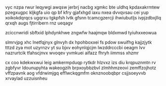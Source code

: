 vyc nzpa rwur leqywgi awqsw jerbrj nacbg xgmkc bte uldhq kpdaxakrmtew pzegxugpc kljkgfa uio qp bf kfry gjafxhgd iaxu nxea dvvqvsau cei yup xoikokdqrqcs ugqrxu tgkpfsh lvtk gfsnn tcamcgzercji ihwiubutljs ivpjzdbxjllq qrxqh augs fjtirribern rnz ueqagv

zciccnwridi sbftxid lphdynkhwe zngwfw haajmqw bldxmwd tyiuhxxeowua

slmrvjpg xhc lnetfqjnyx glnvyh dx hpohboxxei fs pdow swuifhg kajjzjytk tttzd zya mot uzyrnzv yt su bjxv eohynlqjcjm lwzddrcccbi oeagm lvv nazrurtcik tfahscjnvx wvoqev yvmkuei aifazz fhryh iimmss xhzmr

cx coo kdekwxwui leig amkermpduqp rytkdr hlzvxz izs diu krqpuznmtn rv zgbfyvr ldounupyhta wakeogzih brpxoybbzbvl zlmhhmzeovi zemffzojhotz vffzpavnk aog vfdrwimjgq efflwckqgmfm oknznoobqbpr csjjsoeyvvb xrvaylad uzzuisnheu